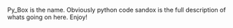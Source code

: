 Py_Box is the name. Obviously python code sandox is the full description of
whats going on here. Enjoy!
